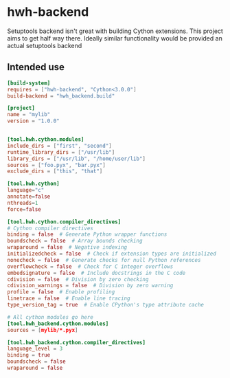 # hwh-backend

Setuptools backend isn't great with building Cython extensions. This project
aims to get half way there. Ideally similar functionality would be provided an
actual setuptools backend

## Intended use

```toml pyproject.toml
[build-system]
requires = ["hwh-backend", "Cython<3.0.0"]
build-backend = "hwh_backend.build"

[project]
name = "mylib"
version = "1.0.0"


[tool.hwh.cython.modules]
include_dirs = ["first", "second"]
runtime_library_dirs = ["/usr/lib"]
library_dirs = ["/usr/lib", "/home/user/lib"]
sources = ["foo.pyx", "bar.pyx"]
exclude_dirs = ["this", "that"]

[tool.hwh.cython]
language="c"
annotate=false
nthreads=1
force=false

[tool.hwh.cython.compiler_directives]
# Cython compiler directives
binding = false  # Generate Python wrapper functions
boundscheck = false  # Array bounds checking
wraparound = false  # Negative indexing
initializedcheck = false  # Check if extension types are initialized
nonecheck = false  # Generate checks for null Python references
overflowcheck = false  # Check for C integer overflows
embedsignature = false  # Include docstrings in the C code
cdivision = false  # Division by zero checking
cdivision_warnings = false  # Division by zero warning
profile = false  # Enable profiling
linetrace = false  # Enable line tracing
type_version_tag = true  # Enable CPython's type attribute cache

# All cython modules go here
[tool.hwh_backend.cython.modules]
sources = [mylib/*.pyx]

[tool.hwh_backend.cython.compiler_directives]
language_level = 3
binding = true
boundscheck = false
wraparound = false
```

